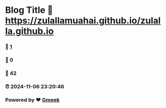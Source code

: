 # Blog Title :link: https://zulallamuahai.github.io/zulalla.github.io 
### :page_facing_up: [1](https://zulallamuahai.github.io/zulalla.github.io/tag.html) 
### :speech_balloon: 0 
### :hibiscus: 42 
### :alarm_clock: 2024-11-06 23:20:46 
### Powered by :heart: [Gmeek](https://github.com/Meekdai/Gmeek)
